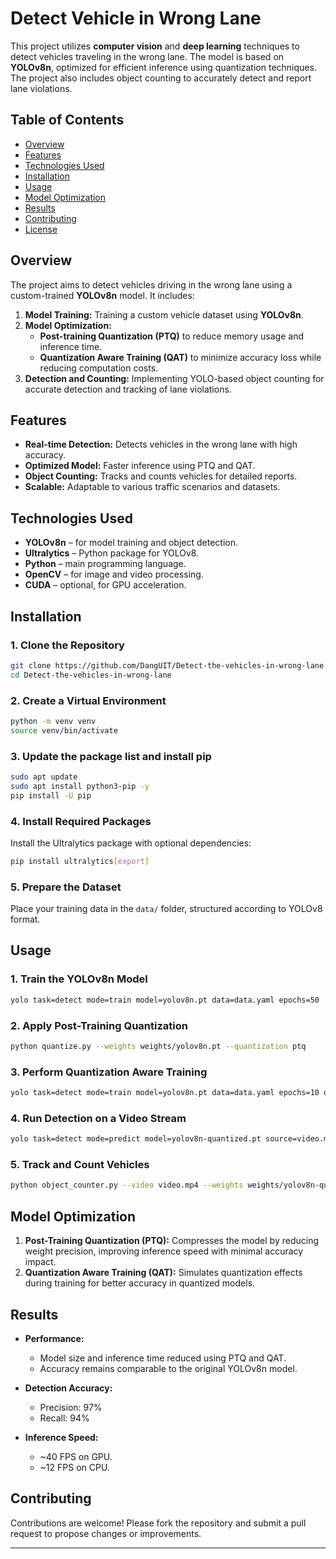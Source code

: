 

# Detect Vehicle in Wrong Lane

This project utilizes **computer vision** and **deep learning** techniques to detect vehicles traveling in the wrong lane. The model is based on **YOLOv8n**, optimized for efficient inference using quantization techniques. The project also includes object counting to accurately detect and report lane violations.  

## Table of Contents
- [Overview](#overview)  
- [Features](#features)  
- [Technologies Used](#technologies-used)  
- [Installation](#installation)  
- [Usage](#usage)  
- [Model Optimization](#model-optimization)  
- [Results](#results)  
- [Contributing](#contributing)  
- [License](#license)  

## Overview
The project aims to detect vehicles driving in the wrong lane using a custom-trained **YOLOv8n** model. It includes:  
1. **Model Training:** Training a custom vehicle dataset using **YOLOv8n**.  
2. **Model Optimization:** 
   - **Post-training Quantization (PTQ)** to reduce memory usage and inference time.  
   - **Quantization Aware Training (QAT)** to minimize accuracy loss while reducing computation costs.  
3. **Detection and Counting:** Implementing YOLO-based object counting for accurate detection and tracking of lane violations.  

## Features
- **Real-time Detection:** Detects vehicles in the wrong lane with high accuracy.  
- **Optimized Model:** Faster inference using PTQ and QAT.  
- **Object Counting:** Tracks and counts vehicles for detailed reports.  
- **Scalable:** Adaptable to various traffic scenarios and datasets.  

## Technologies Used
- **YOLOv8n** – for model training and object detection.  
- **Ultralytics** – Python package for YOLOv8.  
- **Python** – main programming language.  
- **OpenCV** – for image and video processing.  
- **CUDA** – optional, for GPU acceleration.  

## Installation
### 1. Clone the Repository
   ```bash
   git clone https://github.com/DangUIT/Detect-the-vehicles-in-wrong-lane.git
   cd Detect-the-vehicles-in-wrong-lane
   ```

### 2. Create a Virtual Environment
   ```bash
   python -m venv venv
   source venv/bin/activate
   ```

### 3. Update the package list and install pip
   ```bash
   sudo apt update
   sudo apt install python3-pip -y
   pip install -U pip
   ```

### 4. Install Required Packages
   Install the Ultralytics package with optional dependencies:
   ```bash
   pip install ultralytics[export]
   ```

### 5. Prepare the Dataset
   Place your training data in the `data/` folder, structured according to YOLOv8 format.  

## Usage
### 1. Train the YOLOv8n Model
   ```bash
   yolo task=detect mode=train model=yolov8n.pt data=data.yaml epochs=50
   ```

### 2. Apply Post-Training Quantization
   ```bash
   python quantize.py --weights weights/yolov8n.pt --quantization ptq
   ```

### 3. Perform Quantization Aware Training
   ```bash
   yolo task=detect mode=train model=yolov8n.pt data=data.yaml epochs=10 qat=True
   ```

### 4. Run Detection on a Video Stream
   ```bash
   yolo task=detect mode=predict model=yolov8n-quantized.pt source=video.mp4
   ```

### 5. Track and Count Vehicles
   ```bash
   python object_counter.py --video video.mp4 --weights weights/yolov8n-quantized.pt
   ```

## Model Optimization
1. **Post-Training Quantization (PTQ):** Compresses the model by reducing weight precision, improving inference speed with minimal accuracy impact.  
2. **Quantization Aware Training (QAT):** Simulates quantization effects during training for better accuracy in quantized models.  

## Results
- **Performance:**  
   - Model size and inference time reduced using PTQ and QAT.  
   - Accuracy remains comparable to the original YOLOv8n model.  

- **Detection Accuracy:**  
   - Precision: 97%  
   - Recall: 94%  

- **Inference Speed:**  
   - ~40 FPS on GPU.  
   - ~12 FPS on CPU.  

## Contributing
Contributions are welcome! Please fork the repository and submit a pull request to propose changes or improvements.  

---
